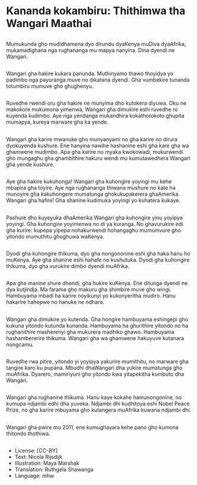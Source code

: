 # Kananda kokambiru: Thithimwa tha Wangari Maathai

##
Mumukunda gho mudidhamena dyo dirundu dyaKenya muDiva dyaAfrika, mukamadighana nga rughananga mu mapya nanyina. Dina dyendi ne Wangari.

##
Wangari gha hakire kukara panunda. Muthinyamo thawo thoyidya yo padimbo nga payuranga muve no dikatana dyendi. Gha vumbekire tunanda totumbiru mumuve gho ghughenyu.

##
Ruvedhe rwendi oru gha hakire ne munyima dho kutokera diyuwa. Oku ne makokore mukumona yimenwa, Wangari gha dimukire eshi ruvedhe ro kuyenda kudimbo. Aye nga yendanga mukandhira kokathorokoto ghupita mumapya, kureya marware gha ka yende.

##
Wangari gha karire mwanuke gho munyanyami no gha karire no dirura dyokuyenda kushure. Ene hanyina nawihe hashanine eshi gha kare gha wa ghamwene mudimbo. Apa gha karire no myaka kwokowadi, mukurwendi gho mungaghu gha ghambithire hakuru wendi mu kumutawedhera Wangari gha yende kushure.

##
Aye gha hakire kukuhonga! Wangari gha kuhongire yoyingi mu kehe mbapira gha toyire. Aye nga rughananga thiwana mushure no kate ha munoyire gha kakuhongere mumatunga ghokukupakerera ghaAmerika. Wangari gha hafire! Gha shanine kudimuka yoyingi yo kuhatera kukaye.

##
Pashure dho kuyeyuka dhaAmerika Wangari gha kuhongire yinu yoyipya yoyingi. Gha kuhongire yoyimenwa no di ya kuranga. No ghavurukire edi gha kurire: kupepa yipepa nohakurwendi hohangaghu mumumvure gho yitondo mumuthitu ghoghuwa waKenya.

##
Dyodi gha kuhongire thikuma, dyo gha nongononine eshi gha haka hanu ho muKenya. Aye gha shanine eshi hahafe no kushutuka. Dyodi gha kuhongire thikuma, dyo gha vurukire dimbo dyendi muAfrika.

##
Apa gha manine shure dhendi, gha hukire kuKenya. Ene ditunga dyendi ne dya kutjindja. Ma farama gho makuru gha shimbire muve gho wingi. Hambuyama mbadi ha karire noyikunyi yo kukonyeritha mudiro. Hanu hakarire hahepwe no hanuke ne ndhara.

##
Wangari gha dimukire yo kutenda. Gha hongire hambuyama eshingepi gho kukuna yitondo kutunda kunanda. Hambuyama ha ghurithire yitondo no ha rughanithire masherenyi gha mukurera madhiko ghawo. Hambuyama hashambererire thikuma. Wangari gha wa ghamwene hakuyuve kutanara nongcamu.

##
Ruvedhe rwa pitire, yitondo yi yoyipya yakurire mumithitu, no marware gha tangire karo ku pupana. Mbudhi dhaWangari dha yukire mumatunga gho muAfrika. Dyarero, mamiriyuni gho yitondo kwa yitapekitha kumbuto dha Wangari.

##
Wangari gha rughanine thikuma. Hanu kaye kokahe hamunongonine, no kumupa ndjambi edhi dha yuveka. Ndjambi dhi kudhitoya eshi Nobel Peace Prize, no gha karire mbuyama gho kutangera muAfrika kuwana ndjambi dhi.

##
Wangari gha pwire mu 2011, ene kumughayara kehe pano gho kumona thitondo thothiwa.

##
* License: [CC-BY]
* Text: Nicola Rijsdijk
* Illustration: Maya Marshak
* Translation: Ruthgela Shawanga
* Language: mhw
